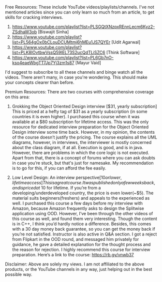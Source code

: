 Free Resources:
These include YouTube videos/playlists/channels. I've not mentioned articles since you can only learn so much from an article, to get skills for cracking interviews.
1) https://www.youtube.com/playlist?list=PLSGQtXNzpxREnnLecm6Kyz2-ZSdhaW3ob [Biswajit Sinha]
2) https://www.youtube.com/playlist?list=PL564gOx0bCLouDCUMtmj6hMEu1JS7QYEr [Udit Agarwal]
3) https://www.youtube.com/playlist?list=PLK8IOvtbwVssQ59IEL73S2ucQdTLiSZC6 [Think Software]
4) https://www.youtube.com/playlist?list=PL6Gb7nO-kso4eaeWbgTT7Jp7Yj3zm1s87 [Mayur Vaid]

I'd suggest to subscribe to all these channels and binge watch all the videos. There aren't many, in case you're wondering. This should make your concepts clearer than before.

Premium Resources:
There are two courses with comprehensive coverage on this area:

1) Grokking the Object Oriented Design interview [$31, yearly subscription]
This is priced at a hefty tag of $31 as a yearly subscription (in some countries it is even higher). I purchased this course when it was available at a $80 subscription for lifetime access. This was the only resource for dedicated interview preparation for the Object Oriented Design interview some time back. However, in my opinion, the contents of the course doesn’t justify the pricing. The course explains all the UML diagrams, however, in interviews, the interviewer is mostly concerned about the class diagram, if at all. Execution is good, and is in java. However, there are problems in which the core logic is not executed. Apart from that, there is a concept of forums where you can ask doubts in case you’re stuck, but that's just for namesake. My recommendation is to go for this, if you can afford the fee easily.

2) Low Level Design: An interview perspective[$10 or lower, lifetime access]
This is a great course. It was published only a few weeks back, and is priced at ~$10 for lifetime. If you’re from a developing/underdeveloped country, the price is even lower(~$5). The material suits beginners(freshers) and appeals to the experienced as well. I purchased this course a few days before my interview with Amazon, because Amazon frequently asks to design the Splitwise application using OOD. However, I’ve been through the other videos of this course as well, and found them very interesting. Though the content is in C++, I think you’d hardly notice a difference. Besides, this comes with a 30 day money back guarantee, so you can get the money back if you’re not satisfied. Instructor is also active in Q&A section. I got a reject from Flipkart in the OOD round, and messaged him privately for guidance, he gave a detailed explanation for the thought process and the reason for rejection. I highly recommend this course for interview preparation. Here’s a link to the course: https://rb.gy/vnwb37

Disclaimer: Above are solely my views. I am not affiliated to the above products, or the YouTube channels in any way, just helping out in the best possible way.
